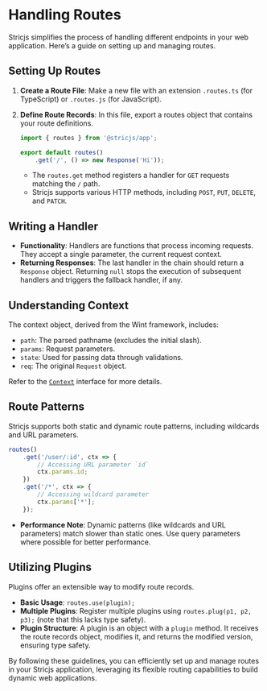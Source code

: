 # Handling Routes

Stricjs simplifies the process of handling different endpoints in your web application. Here’s a guide on setting up and managing routes.

## Setting Up Routes

1. **Create a Route File**: Make a new file with an extension `.routes.ts` (for TypeScript) or `.routes.js` (for JavaScript).

2. **Define Route Records**: In this file, export a routes object that contains your route definitions.

   ```ts
   import { routes } from '@stricjs/app';

   export default routes()
       .get('/', () => new Response('Hi'));
   ```

   - The `routes.get` method registers a handler for `GET` requests matching the `/` path.
   - Stricjs supports various HTTP methods, including `POST`, `PUT`, `DELETE`, and `PATCH`.

## Writing a Handler

- **Functionality**: Handlers are functions that process incoming requests. They accept a single parameter, the current request context.
- **Returning Responses**: The last handler in the chain should return a `Response` object. Returning `null` stops the execution of subsequent handlers and triggers the fallback handler, if any.

## Understanding Context

The context object, derived from the Wint framework, includes:

- `path`: The parsed pathname (excludes the initial slash).
- `params`: Request parameters.
- `state`: Used for passing data through validations.
- `req`: The original `Request` object.

Refer to the [`Context`](//github.com/aquapi/wint/blob/main/src/framework/types.ts) interface for more details.

## Route Patterns

Stricjs supports both static and dynamic route patterns, including wildcards and URL parameters.

```ts
routes()
    .get('/user/:id', ctx => {
        // Accessing URL parameter `id`
        ctx.params.id;
    })
    .get('/*', ctx => {
        // Accessing wildcard parameter
        ctx.params['*'];
    });
```

- **Performance Note**: Dynamic patterns (like wildcards and URL parameters) match slower than static ones. Use query parameters where possible for better performance.

## Utilizing Plugins

Plugins offer an extensible way to modify route records.

- **Basic Usage**: `routes.use(plugin);`
- **Multiple Plugins**: Register multiple plugins using `routes.plug(p1, p2, p3);` (note that this lacks type safety).
- **Plugin Structure**: A plugin is an object with a `plugin` method. It receives the route records object, modifies it, and returns the modified version, ensuring type safety.

By following these guidelines, you can efficiently set up and manage routes in your Stricjs application, leveraging its flexible routing capabilities to build dynamic web applications.
